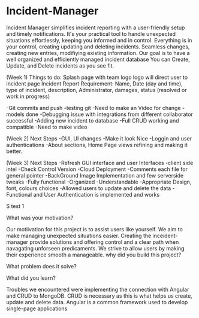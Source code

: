 # Incident-Manager
Incident Manager simplifies incident reporting with a user-friendly setup and timely notifications. It's your practical tool to handle unexpected situations effortlessly, keeping you informed and in control.
Everything is in your control, creating updating and deleting incidents. 
Seamless changes, creating new entries, modifiying existing information. Our goal is to have  a well organized and efficiently managed incident database
You can Create, Update, and Delete incidents as you see fit.

(Week 1)
Things to do:
Splash page with team logo
logo will direct user to incident page
Incident Report Requirement:
Name, Date (day and time), type of incident, description, Administrator, damages, status (resolved or work in progress)

-Git commits and push
-testing git
-Need to make an Video for change
-models done
-Debugging issue with integrations from different collaborator successful 
-Adding new incident to database
-Full CRUD working and compatible
-Need to make video 

(Week 2)
Next Steps
-GUI, UI changes
-Make it look Nice
-Loggin and user authentications
-About sections, Home Page views refining and making it better.

(Week 3)
Next Steps
-Refresh GUI interface and user Interfaces
-client side intel
-Check Control Version 
-Cloud Deployment
-Comments each file for general pointer
-BackGround Image Implementation and few serverside tweaks
-Fully functional
-Organized 
-Understandable
-Appropriate Design, font, colours choices 
-Allowed users to update and delete the data
-Functional and User Authentication is implemented and works
 
S
test 1


What was your motivation?

Our motiivation for this project is to assist users like yourself. We aim to make managing unexpected situations easier. Creating the inceident-manager provide solutions and offering control and a clear path when navagating unforseen predicaments. We strive to allow users by making their experience smooth a manageable.
why did you build this project?

What problem does it solve?

What did you learn?

Troubles we encountered were implementing the connection with Angular and CRUD to MongoDB. CRUD is necessary as this is what helps us create, update and delete data. Angular is a common framework used to develop single-page applications
